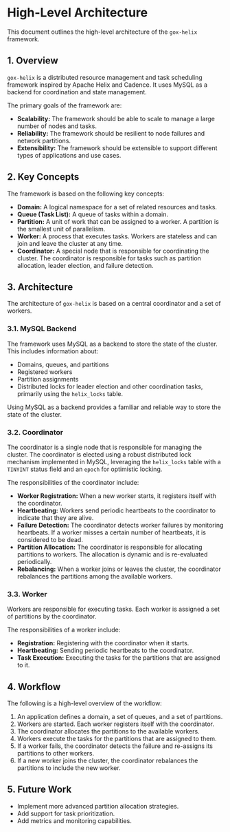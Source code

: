 # High-Level Architecture

This document outlines the high-level architecture of the `gox-helix` framework.

## 1. Overview

`gox-helix` is a distributed resource management and task scheduling framework inspired by Apache Helix and Cadence. It uses MySQL as a backend for coordination and state management.

The primary goals of the framework are:

*   **Scalability:** The framework should be able to scale to manage a large number of nodes and tasks.
*   **Reliability:** The framework should be resilient to node failures and network partitions.
*   **Extensibility:** The framework should be extensible to support different types of applications and use cases.

## 2. Key Concepts

The framework is based on the following key concepts:

*   **Domain:** A logical namespace for a set of related resources and tasks.
*   **Queue (Task List):** A queue of tasks within a domain.
*   **Partition:** A unit of work that can be assigned to a worker. A partition is the smallest unit of parallelism.
*   **Worker:** A process that executes tasks. Workers are stateless and can join and leave the cluster at any time.
*   **Coordinator:** A special node that is responsible for coordinating the cluster. The coordinator is responsible for tasks such as partition allocation, leader election, and failure detection.

## 3. Architecture

The architecture of `gox-helix` is based on a central coordinator and a set of workers.

### 3.1. MySQL Backend

The framework uses MySQL as a backend to store the state of the cluster. This includes information about:

*   Domains, queues, and partitions
*   Registered workers
*   Partition assignments
*   Distributed locks for leader election and other coordination tasks, primarily using the `helix_locks` table.

Using MySQL as a backend provides a familiar and reliable way to store the state of the cluster.

### 3.2. Coordinator

The coordinator is a single node that is responsible for managing the cluster. The coordinator is elected using a robust distributed lock mechanism implemented in MySQL, leveraging the `helix_locks` table with a `TINYINT` status field and an `epoch` for optimistic locking.

The responsibilities of the coordinator include:

*   **Worker Registration:** When a new worker starts, it registers itself with the coordinator.
*   **Heartbeating:** Workers send periodic heartbeats to the coordinator to indicate that they are alive.
*   **Failure Detection:** The coordinator detects worker failures by monitoring heartbeats. If a worker misses a certain number of heartbeats, it is considered to be dead.
*   **Partition Allocation:** The coordinator is responsible for allocating partitions to workers. The allocation is dynamic and is re-evaluated periodically.
*   **Rebalancing:** When a worker joins or leaves the cluster, the coordinator rebalances the partitions among the available workers.

### 3.3. Worker

Workers are responsible for executing tasks. Each worker is assigned a set of partitions by the coordinator.

The responsibilities of a worker include:

*   **Registration:** Registering with the coordinator when it starts.
*   **Heartbeating:** Sending periodic heartbeats to the coordinator.
*   **Task Execution:** Executing the tasks for the partitions that are assigned to it.

## 4. Workflow

The following is a high-level overview of the workflow:

1.  An application defines a domain, a set of queues, and a set of partitions.
2.  Workers are started. Each worker registers itself with the coordinator.
3.  The coordinator allocates the partitions to the available workers.
4.  Workers execute the tasks for the partitions that are assigned to them.
5.  If a worker fails, the coordinator detects the failure and re-assigns its partitions to other workers.
6.  If a new worker joins the cluster, the coordinator rebalances the partitions to include the new worker.

## 5. Future Work

*   Implement more advanced partition allocation strategies.
*   Add support for task prioritization.
*   Add metrics and monitoring capabilities.
